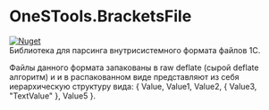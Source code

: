 # OneSTools.BracketsFile
[![Nuget](https://img.shields.io/nuget/v/OneSTools.BracketsFile)](https://www.nuget.org/packages/OneSTools.BracketsFile)<br>
Библиотека для парсинга внутрисистемного формата файлов 1С.

Файлы данного формата запакованы в raw deflate (сырой deflate алгоритм) и и в распакованном виде представляют из себя иерархическую структуру вида:
{
  Value,
  Value1,
  Value2,
  {
    Value3,
    "TextValue"
  },
  Value5
}.
